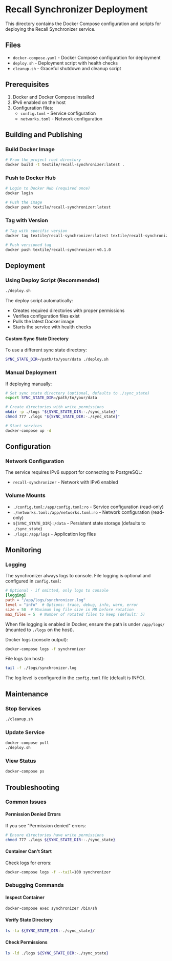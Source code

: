 # Recall Synchronizer Deployment

This directory contains the Docker Compose configuration and scripts for deploying the Recall Synchronizer service.

## Files

- `docker-compose.yaml` - Docker Compose configuration for deployment
- `deploy.sh` - Deployment script with health checks
- `cleanup.sh` - Graceful shutdown and cleanup script

## Prerequisites

1. Docker and Docker Compose installed
2. IPv6 enabled on the host
3. Configuration files:
   - `config.toml` - Service configuration
   - `networks.toml` - Network configuration

## Building and Publishing

### Build Docker Image

```bash
# From the project root directory
docker build -t textile/recall-synchronizer:latest .
```

### Push to Docker Hub

```bash
# Login to Docker Hub (required once)
docker login

# Push the image
docker push textile/recall-synchronizer:latest
```

### Tag with Version

```bash
# Tag with specific version
docker tag textile/recall-synchronizer:latest textile/recall-synchronizer:v0.1.0

# Push versioned tag
docker push textile/recall-synchronizer:v0.1.0
```

## Deployment

### Using Deploy Script (Recommended)

```bash
./deploy.sh
```

The deploy script automatically:
- Creates required directories with proper permissions
- Verifies configuration files exist
- Pulls the latest Docker image
- Starts the service with health checks

#### Custom Sync State Directory

To use a different sync state directory:

```bash
SYNC_STATE_DIR=/path/to/your/data ./deploy.sh
```

### Manual Deployment

If deploying manually:

```bash
# Set sync state directory (optional, defaults to ./sync_state)
export SYNC_STATE_DIR=/path/to/your/data

# Create directories with write permissions
mkdir -p ./logs "${SYNC_STATE_DIR:-./sync_state}"
chmod 777 ./logs "${SYNC_STATE_DIR:-./sync_state}"

# Start services
docker-compose up -d
```

## Configuration

### Network Configuration

The service requires IPv6 support for connecting to PostgreSQL:
- `recall-synchronizer` - Network with IPv6 enabled

### Volume Mounts

- `./config.toml:/app/config.toml:ro` - Service configuration (read-only)
- `./networks.toml:/app/networks.toml:ro` - Network configuration (read-only)
- `${SYNC_STATE_DIR}:/data` - Persistent state storage (defaults to `./sync_state`)
- `./logs:/app/logs` - Application log files


## Monitoring

### Logging

The synchronizer always logs to console. File logging is optional and configured in `config.toml`:

```toml
# Optional - if omitted, only logs to console
[logging]
path = "/app/logs/synchronizer.log"
level = "info"  # Options: trace, debug, info, warn, error
size = 50  # Maximum log file size in MB before rotation
max_files = 5  # Number of rotated files to keep (default: 5)
```

When file logging is enabled in Docker, ensure the path is under `/app/logs/` (mounted to `./logs` on the host).

Docker logs (console output):
```bash
docker-compose logs -f synchronizer
```

File logs (on host):
```bash
tail -f ./logs/synchronizer.log
```

The log level is configured in the `config.toml` file (default is INFO).


## Maintenance

### Stop Services

```bash
./cleanup.sh
```

### Update Service

```bash
docker-compose pull
./deploy.sh
```

### View Status

```bash
docker-compose ps
```

## Troubleshooting

### Common Issues

#### Permission Denied Errors

If you see "Permission denied" errors:

```bash
# Ensure directories have write permissions
chmod 777 ./logs ${SYNC_STATE_DIR:-./sync_state}
```

#### Container Can't Start

Check logs for errors:
```bash
docker-compose logs -f --tail=100 synchronizer
```

### Debugging Commands

#### Inspect Container
```bash
docker-compose exec synchronizer /bin/sh
```

#### Verify State Directory
```bash
ls -la ${SYNC_STATE_DIR:-./sync_state}/
```

#### Check Permissions
```bash
ls -ld ./logs ${SYNC_STATE_DIR:-./sync_state}
```

